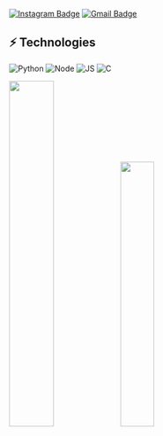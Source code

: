 
[![Instagram Badge](https://img.shields.io/badge/w_oaud-purple?style=flat-square&logo=instagram&logoColor=white&link=https://instagram.com/w_ouad/)](https://www.instagram.com/w_oaud/)
[![Gmail Badge](https://img.shields.io/badge/-b01075589894@gmail.com-c14438?style=flat-square&logo=Gmail&logoColor=white&link=mailto:b01075589894@gmail.com)](b01075589894@gmail.com)


## ⚡ Technologies
![Python](https://badges.aleen42.com/src/python.svg)
![Node](https://badges.aleen42.com/src/node.svg)
![JS](https://badges.aleen42.com/src/javascript.svg)
![C](https://img.shields.io/badge/C-A8B9CC?style=flat-square&logo=C&logoColor=white)




<img width=40% src="https://github-readme-stats.vercel.app/api?username=ljm9894" /><img width=35%  src="https://github-readme-stats.vercel.app/api/top-langs/?username=ljm9894&layout=compact" />
